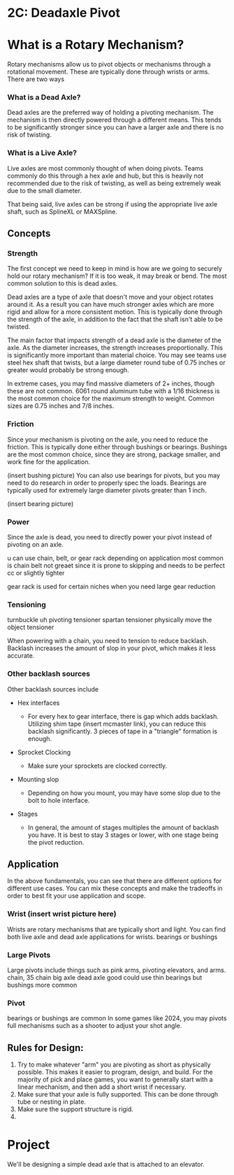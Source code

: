 # 2C: Deadaxle Pivot

# What is a Rotary Mechanism? 
Rotary mechanisms allow us to pivot objects or mechanisms through a rotational movement. These are typically done through wrists or arms. There are two ways 

### What is a Dead Axle?
Dead axles are the preferred way of holding a pivoting mechanism. The mechanism is then directly powered through a different means. This tends to be significantly stronger since you can have a larger axle and there is no risk of twisting.

### What is a Live Axle?
Live axles are most commonly thought of when doing pivots. Teams commonly do this through a hex axle and hub, but this is heavily not recommended due to the risk of twisting, as well as being extremely weak due to the small diameter.

That being said, live axles can be strong if using the appropriate live axle shaft, such as SplineXL or MAXSpline.

## Concepts

### Strength

The first concept we need to keep in mind is how are we going to securely hold our rotary mechanism? If it is too weak, it may break or bend. The most common solution to this is dead axles.

Dead axles are a type of axle that doesn't move and your object rotates around it. As a result you can have much stronger axles which are more rigid and allow for a more consistent motion. This is typically done through the strength of the axle, in addition to the fact that the shaft isn't able to be twisted. 

The main factor that impacts strength of a dead axle is the diameter of the axle. As the diameter increases, the strength increases proportionally. This is significantly more important than material choice. You may see teams use steel hex shaft that twists, but a large diameter round tube of 0.75 inches or greater would probably be strong enough.

In extreme cases, you may find massive diameters of 2+ inches, though these are not common. 6061 round aluminum tube with a 1/16 thickness is the most common choice for the maximum strength to weight. Common sizes are 0.75 inches and 7/8 inches.

### Friction

Since your mechanism is pivoting on the axle, you need to reduce the friction. This is typically done either through bushings or bearings. Bushings are the most common choice, since they are strong, package smaller, and work fine for the application.

(insert bushing picture)
You can also use bearings for pivots, but you may need to do research in order to properly spec the loads. Bearings are typically used for extremely large diameter pivots greater than 1 inch. 

(insert bearing picture)


### Power 
Since the axle is dead, you need to directly power your pivot instead of pivoting on an axle. 

u can use chain, belt, or gear rack depending on application
most common is chain 
belt not greaet since it is prone to skipping and needs to be perfect cc or slightly tighter

gear rack is used for certain niches when you need large gear reduction 

### Tensioning

turnbuckle
uh
pivoting tensioner
spartan tensioner
physically move the object tensioner

When powering with a chain, you need to tension to reduce backlash. Backlash increases the amount of slop in your pivot, which makes it less accurate. 

### Other backlash sources

Other backlash sources include

- Hex interfaces

    - For every hex to gear interface, there is gap which adds backlash. Utilizing shim tape (insert mcmaster link), you can reduce this backlash significantly. 3 pieces of tape in a "triangle" formation is enough.

- Sprocket Clocking

    - Make sure your sprockets are clocked correctly.

- Mounting slop 

    - Depending on how you mount, you may have some slop due to the bolt to hole interface. 

- Stages

    - In general, the amount of stages multiples the amount of backlash you have. It is best to stay 3 stages or lower, with one stage being the pivot reduction. 


## Application 
In the above fundamentals, you can see that there are different options for different use cases. You can mix these concepts and make the tradeoffs in order to best fit your use application and scope. 
 
### Wrist (insert wrist picture here)
Wrists are rotary mechanisms that are typically short and light. You can find both live axle and dead axle applications for wrists. 
bearings or bushings 

### Large Pivots
Large pivots include things such as pink arms, pivoting elevators, and arms. 
chain, 35 chain
big axle
dead axle good
could use thin bearings but bushings more common

### Pivot
bearings or bushings are common
In some games like 2024, you may pivots full mechanisms such as a shooter to adjust your shot angle. 

## Rules for Design:
1. Try to make whatever "arm" you are pivoting as short as physically possible. This makes it easier to program, design, and build. For the majority of pick and place games, you want to generally start with a linear mechanism, and then add a short wrist if necessary. 
2. Make sure that your axle is fully supported. This can be done through tube or nesting in plate. 
3. Make sure the support structure is rigid. 
4. 


# Project

We'll be designing a simple dead axle that is attached to an elevator. 



<br>

